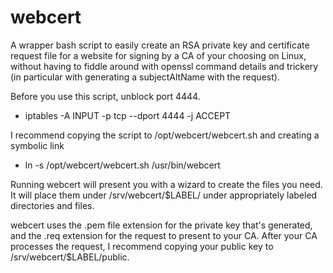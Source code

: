 # webcert
A wrapper bash script to easily create an RSA private key and certificate request file for a website for signing by a CA of your choosing on Linux, without having to fiddle around with openssl command details and trickery (in particular with generating a subjectAltName with the request).

Before you use this script, unblock port 4444.
- iptables -A INPUT -p tcp --dport 4444 -j ACCEPT

I recommend copying the script to /opt/webcert/webcert.sh and creating a symbolic link
- ln -s /opt/webcert/webcert.sh /usr/bin/webcert

Running webcert will present you with a wizard to create the files you need. It will place them under /srv/webcert/$LABEL/ under appropriately labeled directories and files.

webcert uses the .pem file extension for the private key that's generated, and the .req extension for the request to present to your CA. After your CA processes the request, I recommend copying your public key to /srv/webcert/$LABEL/public.
